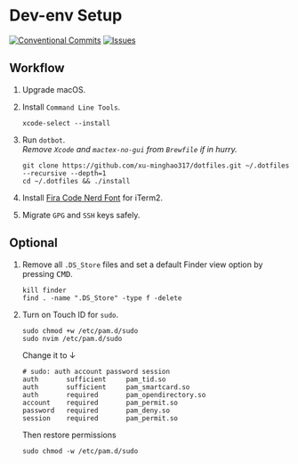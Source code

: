 # Dev-env Setup

[![Conventional Commits](https://img.shields.io/badge/Conventional%20Commits-1.0.0-%23FE5196?logo=conventionalcommits&logoColor=white)](https://conventionalcommits.org)
[![Issues](https://img.shields.io/github/issues/xu-minghao317/dotfiles-macOS)](https://github.com/xu-minghao317/dotfiles-macOS/issues)

## Workflow

1. Upgrade macOS.
2. Install `Command Line Tools`.

   ```shell
   xcode-select --install
   ```

3. Run `dotbot`.  
   _Remove `Xcode` and `mactex-no-gui` from `Brewfile` if in hurry._

   ```shell
   git clone https://github.com/xu-minghao317/dotfiles.git ~/.dotfiles --recursive --depth=1
   cd ~/.dotfiles && ./install
   ```

4. Install [Fira Code Nerd Font](https://www.nerdfonts.com/font-downloads) for iTerm2.

5. Migrate `GPG` and `SSH` keys safely.

## Optional

1. Remove all `.DS_Store` files and set a default Finder view option by pressing <kbd>CMD</kbd>.

   ```shell
   kill finder
   find . -name ".DS_Store" -type f -delete
   ```

2. Turn on Touch ID for `sudo`.

   ```shell
   sudo chmod +w /etc/pam.d/sudo
   sudo nvim /etc/pam.d/sudo
   ```

   Change it to ↓

   ```shell
   # sudo: auth account password session
   auth       sufficient     pam_tid.so
   auth       sufficient     pam_smartcard.so
   auth       required       pam_opendirectory.so
   account    required       pam_permit.so
   password   required       pam_deny.so
   session    required       pam_permit.so
   ```

   Then restore permissions

   ```shell
   sudo chmod -w /etc/pam.d/sudo
   ```
